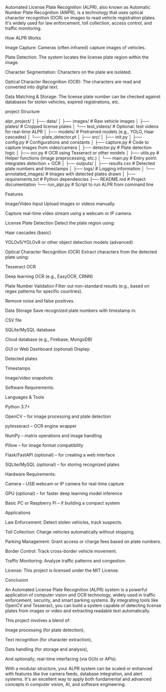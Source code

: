 Automated License Plate Recognition (ALPR), also known as Automatic Number Plate Recognition (ANPR), is a technology that uses optical character recognition (OCR) on images to read vehicle registration plates. It's widely used for law enforcement, toll collection, access control, and traffic monitoring.

How ALPR Works

Image Capture: Cameras (often infrared) capture images of vehicles.

Plate Detection: The system locates the license plate region within the image.

Character Segmentation: Characters on the plate are isolated.

Optical Character Recognition (OCR): The characters are read and converted into digital text.

Data Matching & Storage: The license plate number can be checked against databases for stolen vehicles, expired registrations, etc.

project Structure

alpr_project/ │ ├── data/ │ ├── images/ # Raw vehicle images │ ├── plates/ # Cropped license plates │ └── test_videos/ # Optional: test videos for real-time ALPR │ ├── models/ # Pretrained models (e.g., YOLO, Haar cascades) │ └── plate_detector.pt │ ├── src/ │ ├── init.py │ ├── config.py # Configurations and constants │ ├── capture.py # Code to capture images from video/camera │ ├── detector.py # Plate detection logic │ ├── ocr.py # OCR using Tesseract or other models │ ├── utils.py # Helper functions (image preprocessing, etc.) │ └── main.py # Entry point: integrates detection + OCR │ ├── outputs/ │ ├── results.csv # Detected plate numbers and timestamps │ ├── logs/ # Logging information │ └── annotated_images/ # Images with detected plates drawn │ ├── requirements.txt # Python dependencies ├── README.md # Project documentation └── run_alpr.py # Script to run ALPR from command line

Features

Image/Video Input
Upload images or videos manually.

Capture real-time video stream using a webcam or IP camera.

License Plate Detection
Detect the plate region using:

Haar cascades (basic)

YOLOv5/YOLOv8 or other object detection models (advanced)

Optical Character Recognition (OCR)
Extract characters from the detected plate using:

Tesseract OCR

Deep learning OCR (e.g., EasyOCR, CRNN)

Plate Number Validation
Filter out non-standard results (e.g., based on regex patterns for specific countries).

Remove noise and false positives.

Data Storage
Save recognized plate numbers with timestamp in:

CSV file

SQLite/MySQL database

Cloud database (e.g., Firebase, MongoDB)

GUI or Web Dashboard (optional)
Display:

Detected plates

Timestamps

Image/video snapshots

Software Requirements:

Languages & Tools

Python 3.7+

OpenCV – for image processing and plate detection

pytesseract – OCR engine wrapper

NumPy – matrix operations and image handling

Pillow – for image format compatibility

Flask/FastAPI (optional) – for creating a web interface

SQLite/MySQL (optional) – for storing recognized plates

Hardware Requirements:

Camera – USB webcam or IP camera for real-time capture

GPU (optional) – for faster deep learning model inference

Basic PC or Raspberry Pi – if building a compact system

Applications

Law Enforcement: Detect stolen vehicles, track suspects.

Toll Collection: Charge vehicles automatically without stopping.

Parking Management: Grant access or charge fees based on plate numbers.

Border Control: Track cross-border vehicle movement.

Traffic Monitoring: Analyze traffic patterns and congestion.

License: This project is licensed under the MIT License.

Conclusion

An Automated License Plate Recognition (ALPR) system is a powerful application of computer vision and OCR technology, widely used in traffic enforcement, security, and smart parking systems. By integrating tools like OpenCV and Tesseract, you can build a system capable of detecting license plates from images or video and extracting readable text automatically.

This project involves a blend of:

Image processing (for plate detection),

Text recognition (for character extraction),

Data handling (for storage and analysis),

And optionally, real-time interfacing (via GUIs or APIs).

With a modular structure, your ALPR system can be scaled or enhanced with features like live camera feeds, database integration, and alert systems. It's an excellent way to apply both fundamental and advanced concepts in computer vision, AI, and software engineering.
